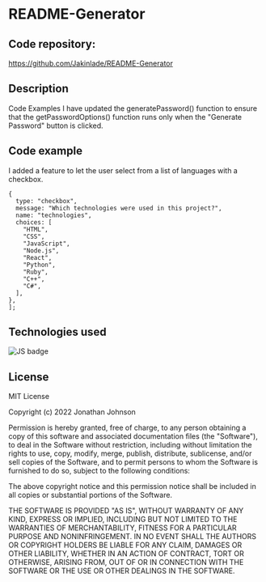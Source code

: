 # README-Generator

## Code repository:
https://github.com/Jakinlade/README-Generator

## Description


Code Examples
I have updated the generatePassword() function to ensure that the getPasswordOptions() function runs only when the "Generate Password" button is clicked.

## Code example
I added a feature to let the user select from a list of languages with a checkbox.
```
{
  type: "checkbox",
  message: "Which technologies were used in this project?",
  name: "technologies",
  choices: [
    "HTML",
    "CSS",
    "JavaScript",
    "Node.js",
    "React",
    "Python",
    "Ruby",
    "C++",
    "C#",
  ],
},
];
```

## Technologies used
![JS badge](https://img.shields.io/badge/Language-JavaScript-yellow)

## License
MIT License

Copyright (c) 2022 Jonathan Johnson

Permission is hereby granted, free of charge, to any person obtaining a copy
of this software and associated documentation files (the "Software"), to deal
in the Software without restriction, including without limitation the rights
to use, copy, modify, merge, publish, distribute, sublicense, and/or sell
copies of the Software, and to permit persons to whom the Software is
furnished to do so, subject to the following conditions:

The above copyright notice and this permission notice shall be included in all
copies or substantial portions of the Software.

THE SOFTWARE IS PROVIDED "AS IS", WITHOUT WARRANTY OF ANY KIND, EXPRESS OR
IMPLIED, INCLUDING BUT NOT LIMITED TO THE WARRANTIES OF MERCHANTABILITY,
FITNESS FOR A PARTICULAR PURPOSE AND NONINFRINGEMENT. IN NO EVENT SHALL THE
AUTHORS OR COPYRIGHT HOLDERS BE LIABLE FOR ANY CLAIM, DAMAGES OR OTHER
LIABILITY, WHETHER IN AN ACTION OF CONTRACT, TORT OR OTHERWISE, ARISING FROM,
OUT OF OR IN CONNECTION WITH THE SOFTWARE OR THE USE OR OTHER DEALINGS IN THE
SOFTWARE.
